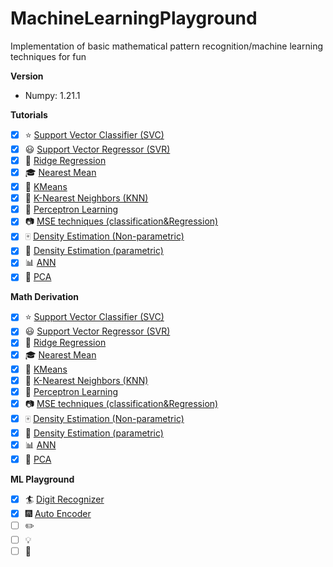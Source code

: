 # MachineLearningPlayground
Implementation of basic mathematical pattern recognition/machine learning techniques for fun

**Version**
 - Numpy: 1.21.1

**Tutorials**
- [x] :star: [Support Vector Classifier (SVC)](Tutorials/SVC.ipynb)
- [x] :smiley: [Support Vector Regressor (SVR)](Tutorials/SVR.ipynb)
- [x] :1234: [Ridge Regression](Tutorials/Ridge.ipynb)
- [x] :mortar_board: [Nearest Mean](Tutorials/NearestMean.ipynb)
- [x] :closed_book: [KMeans](Tutorials/KMeans.ipynb)
- [x] :green_book: [K-Nearest Neighbors (KNN)](Tutorials/KNN.ipynb)
- [x] :eyes: [Perceptron Learning](Tutorials/Perceptron.ipynb)
- [x] :camera: [MSE techniques (classification&Regression)](Tutorials/MSE.ipynb)
- [x] :mahjong: [Density Estimation (Non-parametric)](Tutorials/DenEstimate_NP.ipynb)
- [x] :busts_in_silhouette: [Density Estimation (parametric)](Tutorials/DenEstimate_P.ipynb)
- [x] :bar_chart: [ANN](Tutorials/ANN.ipynb)
- [x] :snake: [PCA](Tutorials/PCA.ipynb)

**Math Derivation**
- [x] :star: [Support Vector Classifier (SVC)](Math_Derivation/SVC.pdf)
- [x] :smiley: [Support Vector Regressor (SVR)](Math_Derivation/SVR.pdf)
- [x] :1234: [Ridge Regression]()
- [x] :mortar_board: [Nearest Mean]()
- [x] :closed_book: [KMeans]()
- [x] :green_book: [K-Nearest Neighbors (KNN)]()
- [x] :eyes: [Perceptron Learning]()
- [x] :camera: [MSE techniques (classification&Regression)]()
- [x] :mahjong: [Density Estimation (Non-parametric)]()
- [x] :busts_in_silhouette: [Density Estimation (parametric)]()
- [x] :bar_chart: [ANN]()
- [x] :snake: [PCA]()

**ML Playground**
- [x] :surfer: [Digit Recognizer]()
- [x] :fireworks: [Auto Encoder]()
- [ ] :pencil2: []()
- [ ] :bulb: []()
- [ ] :mega: []()

